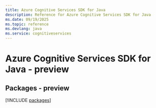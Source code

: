 ```yaml
---
title: Azure Cognitive Services SDK for Java
description: Reference for Azure Cognitive Services SDK for Java
ms.date: 09/19/2025
ms.topic: reference
ms.devlang: java
ms.service: cognitiveservices
---
```

# Azure Cognitive Services SDK for Java - preview
## Packages - preview
[!INCLUDE [packages](cognitive-services-index.md)]